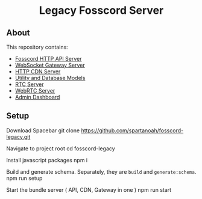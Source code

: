 <h1 align="center">Legacy Fosscord Server</h1>

## About

This repository contains:

-   [Fosscord HTTP API Server](/api)
-   [WebSocket Gateway Server](/gateway)
-   [HTTP CDN Server](/cdn)
-   [Utility and Database Models](/util)
-   [RTC Server](/rtc)
-   [WebRTC Server](/webrtc)
-   [Admin Dashboard](/dashboard)

## Setup

Download Spacebar
git clone https://github.com/spartanoah/fosscord-legacy.git

Navigate to project root
cd fosscord-legacy

Install javascript packages
npm i

Build and generate schema. Separately, they are `build` and `generate:schema`.
npm run setup

Start the bundle server ( API, CDN, Gateway in one )
npm run start

